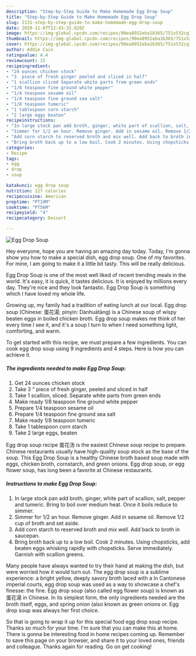 ```yaml
---
description: "Step-by-Step Guide to Make Homemade Egg Drop Soup"
title: "Step-by-Step Guide to Make Homemade Egg Drop Soup"
slug: 2131-step-by-step-guide-to-make-homemade-egg-drop-soup
date: 2020-11-07T12:43:32.820Z
image: https://img-global.cpcdn.com/recipes/90ea8952eba1b365/751x532cq70/egg-drop-soup-recipe-main-photo.jpg
thumbnail: https://img-global.cpcdn.com/recipes/90ea8952eba1b365/751x532cq70/egg-drop-soup-recipe-main-photo.jpg
cover: https://img-global.cpcdn.com/recipes/90ea8952eba1b365/751x532cq70/egg-drop-soup-recipe-main-photo.jpg
author: Addie Cain
ratingvalue: 4.4
reviewcount: 15
recipeingredient:
- "24 ounces chicken stock"
- "3  piece of fresh ginger peeled and sliced in half"
- "1 scallion sliced Separate white parts from green ends"
- "1/8 teaspoon fine ground white pepper"
- "1/4 teaspoon sesame oil"
- "1/4 teaspoon fine ground sea salt"
- "1/8 teaspoon tumeric"
- "1 tablespoon corn starch"
- "2 large eggs beaten"
recipeinstructions:
- "In large stock pan add broth, ginger, white part of scallion, salt, pepper and tumeric. Bring to boil over medium heat. Once it boils reduce to simmer."
- "Simmer for 1/2 an hour. Remove ginger. Add in sesame oil. Remove 1/2 cup of broth and set aside."
- "Add corn starch to reserved broth and mix well. Add back to broth in saucepan."
- "Bring broth back up to a low boil. Cook 2 minutes. Using chopsticks, add beaten eggs whisking rapidly with chopsticks. Serve immediately. Garnish with scallion greens."
categories:
- Recipe
tags:
- egg
- drop
- soup

katakunci: egg drop soup 
nutrition: 127 calories
recipecuisine: American
preptime: "PT19M"
cooktime: "PT56M"
recipeyield: "4"
recipecategory: Dessert

---
```



![Egg Drop Soup](https://img-global.cpcdn.com/recipes/90ea8952eba1b365/751x532cq70/egg-drop-soup-recipe-main-photo.jpg)

Hey everyone, hope you are having an amazing day today. Today, I'm gonna show you how to make a special dish, egg drop soup. One of my favorites. For mine, I am going to make it a little bit tasty. This will be really delicious.

Egg Drop Soup is one of the most well liked of recent trending meals in the world. It's easy, it is quick, it tastes delicious. It is enjoyed by millions every day. They're nice and they look fantastic. Egg Drop Soup is something which I have loved my whole life.

Growing up, my family had a tradition of eating lunch at our local. Egg drop soup (Chinese: 蛋花湯; pinyin: Dànhuātāng) is a Chinese soup of wispy beaten eggs in boiled chicken broth. Egg drop soup makes me think of her every time I see it, and it&#39;s a soup I turn to when I need something light, comforting, and warm.


To get started with this recipe, we must prepare a few ingredients. You can cook egg drop soup using 9 ingredients and 4 steps. Here is how you can achieve it.

<!--inarticleads1-->

##### The ingredients needed to make Egg Drop Soup:

1. Get 24 ounces chicken stock
1. Take 3 &#34; piece of fresh ginger, peeled and sliced in half
1. Take 1 scallion, sliced. Separate white parts from green ends
1. Make ready 1/8 teaspoon fine ground white pepper
1. Prepare 1/4 teaspoon sesame oil
1. Prepare 1/4 teaspoon fine ground sea salt
1. Make ready 1/8 teaspoon tumeric
1. Take 1 tablespoon corn starch
1. Take 2 large eggs, beaten


Egg drop soup recipe 蛋花汤 is the easiest Chinese soup recipe to prepare. Chinese restaurants usually have high-quality soup stock as the base of the soup. This Egg Drop Soup is a healthy Chinese broth based soup made with eggs, chicken broth, cornstarch, and green onions. Egg drop soup, or egg flower soup, has long been a favorite at Chinese restaurants. 

<!--inarticleads2-->

##### Instructions to make Egg Drop Soup:

1. In large stock pan add broth, ginger, white part of scallion, salt, pepper and tumeric. Bring to boil over medium heat. Once it boils reduce to simmer.
1. Simmer for 1/2 an hour. Remove ginger. Add in sesame oil. Remove 1/2 cup of broth and set aside.
1. Add corn starch to reserved broth and mix well. Add back to broth in saucepan.
1. Bring broth back up to a low boil. Cook 2 minutes. Using chopsticks, add beaten eggs whisking rapidly with chopsticks. Serve immediately. Garnish with scallion greens.


Many people have always wanted to try their hand at making the dish, but were worried how it would turn out. The egg drop soup is a sublime experience: a bright yellow, deeply savory broth laced with a In Cantonese imperial courts, egg drop soup was used as a way to showcase a chef&#39;s finesse: the fine. Egg drop soup (also called egg flower soup) is known as 蛋花湯 in Chinese. In its simplest form, the only ingredients needed are the broth itself, eggs, and spring onion (also known as green onions or. Egg drop soup was always her first choice. 

So that is going to wrap it up for this special food egg drop soup recipe. Thanks so much for your time. I'm sure that you can make this at home. There is gonna be interesting food in home recipes coming up. Remember to save this page on your browser, and share it to your loved ones, friends and colleague. Thanks again for reading. Go on get cooking!
